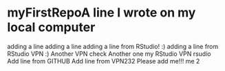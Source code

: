 # myFirstRepoA line I wrote on my local computer
adding a line
adding a line
adding a line from RStudio! :)
adding a line from RStudio VPN :)
Another VPN check
Another one
my RStudio
VPN rsudio
Add line from GITHUB
Add line from VPN232
Please add me!!!
me 2